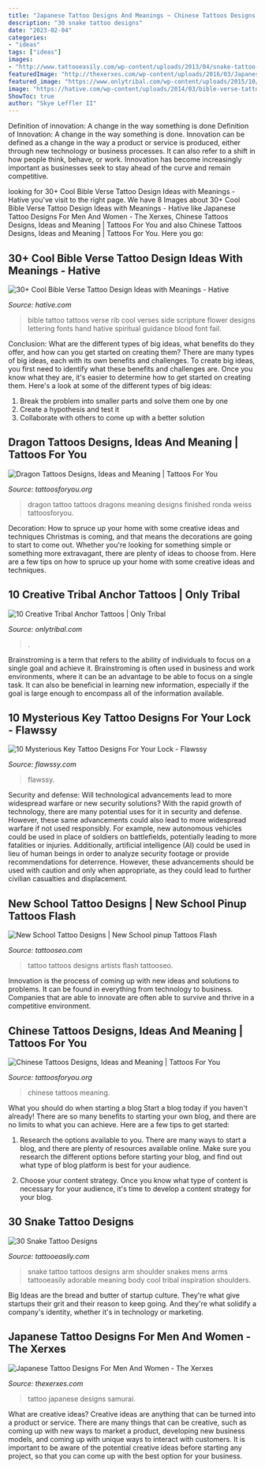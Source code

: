 ```yaml
---
title: "Japanese Tattoo Designs And Meanings ~ Chinese Tattoos Designs, Ideas And Meaning"
description: "30 snake tattoo designs"
date: "2023-02-04"
categories:
- "ideas"
tags: ["ideas"]
images:
- "http://www.tattooeasily.com/wp-content/uploads/2013/04/snake-tattoo-designs-11.jpg"
featuredImage: "http://thexerxes.com/wp-content/uploads/2016/03/Japanese-Samurai-Tattoo-Design.jpg"
featured_image: "https://www.onlytribal.com/wp-content/uploads/2015/10/Tribal-Anchor-Tattoo-Images1-200x300.jpg"
image: "https://hative.com/wp-content/uploads/2014/03/bible-verse-tattoos/26-bible-verse-and-flower-on-rib.jpg"
ShowToc: true
author: "Skye Leffler II"
---
```



Definition of innovation: A change in the way something is done
Definition of Innovation: A change in the way something is done. Innovation can be defined as a change in the way a product or service is produced, either through new technology or business processes. It can also refer to a shift in how people think, behave, or work. Innovation has become increasingly important as businesses seek to stay ahead of the curve and remain competitive.

	

		
looking for 30+ Cool Bible Verse Tattoo Design Ideas with Meanings - Hative you've visit to the right page. We have 8 Images about 30+ Cool Bible Verse Tattoo Design Ideas with Meanings - Hative like Japanese Tattoo Designs For Men And Women - The Xerxes, Chinese Tattoos Designs, Ideas and Meaning | Tattoos For You and also Chinese Tattoos Designs, Ideas and Meaning | Tattoos For You. Here you go:
		
    
## 30+ Cool Bible Verse Tattoo Design Ideas With Meanings - Hative

<img loading=lazy src="https://hative.com/wp-content/uploads/2014/03/bible-verse-tattoos/26-bible-verse-and-flower-on-rib.jpg" onerror="this.onerror=null;this.src='https://tse4.mm.bing.net/th?id=OIP.gj_UFsYjweNdVkWCuuxRwQHaJ4&amp;pid=15.1';" alt="30+ Cool Bible Verse Tattoo Design Ideas with Meanings - Hative">

_Source: hative.com_

>bible tattoo tattoos verse rib cool verses side scripture flower designs lettering fonts hand hative spiritual guidance blood font fail. 

	

Conclusion: What are the different types of big ideas, what benefits do they offer, and how can you get started on creating them?
There are many types of big ideas, each with its own benefits and challenges. To create big ideas, you first need to identify what these benefits and challenges are. Once you know what they are, it's easier to determine how to get started on creating them. Here's a look at some of the different types of big ideas:
1. Break the problem into smaller parts and solve them one by one
2. Create a hypothesis and test it
3. Collaborate with others to come up with a better solution

    
## Dragon Tattoos Designs, Ideas And Meaning | Tattoos For You

<img loading=lazy src="http://www.tattoosforyou.org/wp-content/uploads/2013/09/Tattoos-of-Dragons-768x1024.jpg" onerror="this.onerror=null;this.src='https://tse3.mm.bing.net/th?id=OIP.q4kgPFecNDJ3zL9K9V9_nAHaJ4&amp;pid=15.1';" alt="Dragon Tattoos Designs, Ideas and Meaning | Tattoos For You">

_Source: tattoosforyou.org_

>dragon tattoo tattoos dragons meaning designs finished ronda weiss tattoosforyou. 

	

Decoration: How to spruce up your home with some creative ideas and techniques
Christmas is coming, and that means the decorations are going to start to come out. Whether you're looking for something simple or something more extravagant, there are plenty of ideas to choose from. Here are a few tips on how to spruce up your home with some creative ideas and techniques.

    
## 10 Creative Tribal Anchor Tattoos | Only Tribal

<img loading=lazy src="https://www.onlytribal.com/wp-content/uploads/2015/10/Tribal-Anchor-Tattoo-Images1-200x300.jpg" onerror="this.onerror=null;this.src='https://tse4.mm.bing.net/th?id=OIP.2A3XLcc9Oi0enTElrwTV3AHaLH&amp;pid=15.1';" alt="10 Creative Tribal Anchor Tattoos | Only Tribal">

_Source: onlytribal.com_

>. 

	

Brainstroming is a term that refers to the ability of individuals to focus on a single goal and achieve it. Brainstroming is often used in business and work environments, where it can be an advantage to be able to focus on a single task. It can also be beneficial in learning new information, especially if the goal is large enough to encompass all of the information available.

    
## 10 Mysterious Key Tattoo Designs For Your Lock - Flawssy

<img loading=lazy src="http://flawssy.com/wp-content/uploads/2016/06/Heart-Lock-and-Key-Tattoo-Designs.jpg" onerror="this.onerror=null;this.src='https://tse4.mm.bing.net/th?id=OIP.kA8L3EVANrJRyXaFChtiJgHaJ6&amp;pid=15.1';" alt="10 Mysterious Key Tattoo Designs For Your Lock - Flawssy">

_Source: flawssy.com_

>flawssy. 

	

Security and defense: Will technological advancements lead to more widespread warfare or new security solutions?
With the rapid growth of technology, there are many potential uses for it in security and defense. However, these same advancements could also lead to more widespread warfare if not used responsibly. For example, new autonomous vehicles could be used in place of soldiers on battlefields, potentially leading to more fatalities or injuries. Additionally, artificial intelligence (AI) could be used in lieu of human beings in order to analyze security footage or provide recommendations for deterrence. However, these advancements should be used with caution and only when appropriate, as they could lead to further civilian casualties and displacement.

    
## New School Tattoo Designs | New School Pinup Tattoos Flash

<img loading=lazy src="http://www.tattooseo.com/wp-content/uploads/2013/11/New-School-Tattoo-7.jpg" onerror="this.onerror=null;this.src='https://tse3.mm.bing.net/th?id=OIP.Dfhy1VMcEG7X-VEPMX2qygAAAA&amp;pid=15.1';" alt="New School Tattoo Designs | New School pinup Tattoos Flash">

_Source: tattooseo.com_

>tattoo tattoos designs artists flash tattooseo. 

	

Innovation is the process of coming up with new ideas and solutions to problems. It can be found in everything from technology to business. Companies that are able to innovate are often able to survive and thrive in a competitive environment.

    
## Chinese Tattoos Designs, Ideas And Meaning | Tattoos For You

<img loading=lazy src="http://www.tattoosforyou.org/wp-content/uploads/2013/10/Chinese-Tattoos-768x1024.jpg" onerror="this.onerror=null;this.src='https://tse2.mm.bing.net/th?id=OIP.LolMsPsFGkg0jH4AYcPu2wHaJ4&amp;pid=15.1';" alt="Chinese Tattoos Designs, Ideas and Meaning | Tattoos For You">

_Source: tattoosforyou.org_

>chinese tattoos meaning. 

	

What you should do when starting a blog
Start a blog today if you haven't already! There are so many benefits to starting your own blog, and there are no limits to what you can achieve. Here are a few tips to get started:
1. Research the options available to you. There are many ways to start a blog, and there are plenty of resources available online. Make sure you research the different options before starting your blog, and find out what type of blog platform is best for your audience.

2. Choose your content strategy. Once you know what type of content is necessary for your audience, it's time to develop a content strategy for your blog.

    
## 30 Snake Tattoo Designs

<img loading=lazy src="http://www.tattooeasily.com/wp-content/uploads/2013/04/snake-tattoo-designs-11.jpg" onerror="this.onerror=null;this.src='https://tse4.mm.bing.net/th?id=OIP.beWpe_-lEXjiKRN9Cs1ddwHaKf&amp;pid=15.1';" alt="30 Snake Tattoo Designs">

_Source: tattooeasily.com_

>snake tattoo tattoos designs arm shoulder snakes mens arms tattooeasily adorable meaning body cool tribal inspiration shoulders. 

	

Big Ideas are the bread and butter of startup culture. They're what give startups their grit and their reason to keep going. And they're what solidify a company's identity, whether it's in technology or marketing.

    
## Japanese Tattoo Designs For Men And Women - The Xerxes

<img loading=lazy src="http://thexerxes.com/wp-content/uploads/2016/03/Japanese-Samurai-Tattoo-Design.jpg" onerror="this.onerror=null;this.src='https://tse4.mm.bing.net/th?id=OIP.y5vORJHJVD2WycSYlV-akQHaKd&amp;pid=15.1';" alt="Japanese Tattoo Designs For Men And Women - The Xerxes">

_Source: thexerxes.com_

>tattoo japanese designs samurai. 

	

What are creative ideas?
Creative ideas are anything that can be turned into a product or service. There are many things that can be creative, such as coming up with new ways to market a product, developing new business models, and coming up with unique ways to interact with customers. It is important to be aware of the potential creative ideas before starting any project, so that you can come up with the best option for your business.

